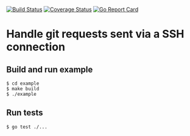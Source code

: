 [![Build Status](https://travis-ci.org/QRCLabs/sshgit.svg?branch=master)](https://travis-ci.org/QRCLabs/sshgit)
[![Coverage Status](https://coveralls.io/repos/github/QRCLabs/sshgit/badge.svg?branch=master)](https://coveralls.io/github/QRCLabs/sshgit?branch=master)
[![Go Report Card](https://goreportcard.com/badge/github.com/qrclabs/sshgit)](https://goreportcard.com/report/github.com/qrclabs/sshgit)

# Handle git requests sent via a SSH connection

## Build and run example

```
$ cd example
$ make build
$ ./example
```

## Run tests

```
$ go test ./...
```
